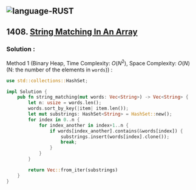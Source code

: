 ![language-RUST](https://img.shields.io/badge/RUST-8d4004?style=for-the-badge&logo=RUST)
---

## 1408. [String Matching In An Array](https://leetcode.com/problems/string-matching-in-an-array)

### Solution :

Method 1 (Binary Heap, Time Complexity: $O(N^2)$, Space Complexity: $O(N)$ (N: the number of the elements in `words`)) :
```rust
use std::collections::HashSet;

impl Solution {
    pub fn string_matching(mut words: Vec<String>) -> Vec<String> {
        let n: usize = words.len();
        words.sort_by_key(|item| item.len());
        let mut substrings: HashSet<String> = HashSet::new();
        for index in 0..n {
            for index_another in index+1..n {
                if words[index_another].contains(&words[index]) {
                    substrings.insert(words[index].clone());
                    break;
                }
            }
        }

        return Vec::from_iter(substrings)
    }
}
```
